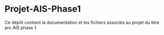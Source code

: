 # Projet-AIS-Phase1
Ce dépôt contient la documentation et les fichiers associés au projet du titre pro AIS phase 1.
